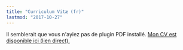 ```yaml
---
title: "Curriculum Vitæ (fr)"
lastmod: "2017-10-27"
---
```


<div class="embed-responsive" style="padding-bottom:80%">
<object data="/pdf/cv_idrissi_fr.pdf" type="application/pdf">
Il semblerait que vous n'ayiez pas de plugin PDF installé.
<a href="/pdf/cv_idrissi_fr.pdf">Mon CV est disponible ici (lien direct).</a>
</object>
</div>
